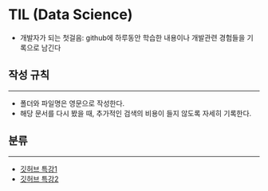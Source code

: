 # TIL (Data Science)
- 개발자가 되는 첫걸음: github에 하루동안 학습한 내용이나 개발관련 경험들을 기록으로 남긴다
## 작성 규칙
---
- 폴더와 파일명은 영문으로 작성한다.
- 해당 문서를 다시 봤을 때, 추가적인 검색의 비용이 들지 않도록 자세히 기록한다. 
## 분류
---
- [깃허브 특강1](https://github.com/Calcious98/TIL/blob/master/git/8-8.md)
- [깃허브 특강2](https://github.com/Calcious98/TIL/blob/fb0079783d21ea1bf147b1c98ad570f045effefc/git/8-9.md)